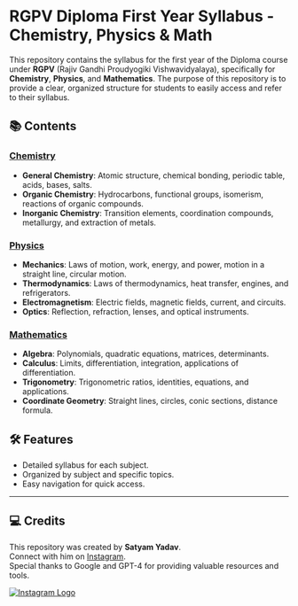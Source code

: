 # RGPV Diploma First Year Syllabus - Chemistry, Physics & Math

This repository contains the syllabus for the first year of the Diploma course under **RGPV** (Rajiv Gandhi Proudyogiki Vishwavidyalaya), specifically for **Chemistry**, **Physics**, and **Mathematics**. The purpose of this repository is to provide a clear, organized structure for students to easily access and refer to their syllabus.

## 📚 Contents
### [**Chemistry**](./Chemistry.md)
- **General Chemistry**: Atomic structure, chemical bonding, periodic table, acids, bases, salts.
- **Organic Chemistry**: Hydrocarbons, functional groups, isomerism, reactions of organic compounds.
- **Inorganic Chemistry**: Transition elements, coordination compounds, metallurgy, and extraction of metals.

### [**Physics**](./Physics.md)
- **Mechanics**: Laws of motion, work, energy, and power, motion in a straight line, circular motion.
- **Thermodynamics**: Laws of thermodynamics, heat transfer, engines, and refrigerators.
- **Electromagnetism**: Electric fields, magnetic fields, current, and circuits.
- **Optics**: Reflection, refraction, lenses, and optical instruments.

### [**Mathematics**](./Maths.md)
- **Algebra**: Polynomials, quadratic equations, matrices, determinants.
- **Calculus**: Limits, differentiation, integration, applications of differentiation.
- **Trigonometry**: Trigonometric ratios, identities, equations, and applications.
- **Coordinate Geometry**: Straight lines, circles, conic sections, distance formula.

## 🛠️ Features
- Detailed syllabus for each subject.
- Organized by subject and specific topics.
- Easy navigation for quick access.

---

## 💻 Credits
This repository was created by **Satyam Yadav**.  
Connect with him on [Instagram](https://www.instagram.com/_satyam.ydv?igsh=bWF2Z2p1dGFxY2x5).  
Special thanks to Google and GPT-4 for providing valuable resources and tools.

[![Instagram Logo](https://upload.wikimedia.org/wikipedia/commons/a/a5/Instagram_icon.png)](https://www.instagram.com/_satyam.ydv?igsh=bWF2Z2p1dGFxY2x5)
